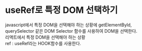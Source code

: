 # useRef로 특정 DOM 선택하기
javascript에서 특정 DOM을 선택해야 하는 상황에 getElementByld, querySelector 같은 DOM Selector 함수를 사용하여 DOM을 선택한다.  
리액트에서 특정 DOM을 선택해야 하는 상황  
ref : useRef라는 HOOK함수를 사용한다.  
